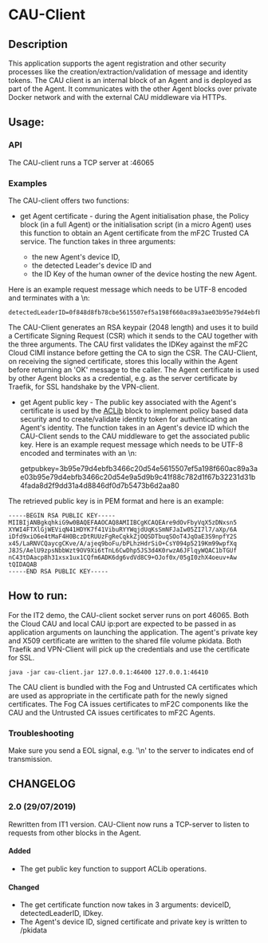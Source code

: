 # CAU-Client

## Description

This application supports the agent registration and other security processes like the creation/extraction/validation of message and identity tokens.  The CAU client is an internal block of an Agent and is deployed as part of the Agent.  It communicates with the other Agent blocks over private Docker network and with the external CAU middleware via HTTPs.

## Usage:

### API

The CAU-client runs a TCP server at <host>:46065

### Examples

The CAU-client offers two functions:

* get Agent certificate - during the Agent initialisation phase, the Policy block (in a full Agent) or the initialisation script (in a micro Agent) uses this function to obtain an Agent certificate from the mF2C Trusted CA service.  The function takes in three arguments: 

	- the new Agent's device ID, 
	- the detected Leader's device ID and 
	- the ID Key of the human owner of the device hosting the new Agent.  
	
Here is an example request message which needs to be UTF-8 encoded and terminates with a \n:

	detectedLeaderID=0f848d8fb78cbe5615507ef5a198f660ac89a3ae03b95e79d4ebfb3466c20d54e9a5d9b9c41f88c782d1f67b32231d31b4fada8d2f9dd31a4d884681b784ec5a,deviceID=c6968d75a7df20e2d2f81f87fe69bf0b7dd14f4a22cca5f15ffc645cb4d45944bfdc7a7a970a9e13a331161e304a3094d8e6e362e88bd7df0d7b5473b6d2aa80,IDkey=12345

The CAU-Client generates an RSA keypair (2048 length) and uses it to build a Certificate Signing Request (CSR) which it sends to the CAU together with the three arguments.  The CAU first validates the IDKey against the mF2C Cloud CIMI instance before getting the CA to sign the CSR.  The CAU-Client, on receiving the signed certificate, stores this locally within the Agent before returning an 'OK' message to the caller.  The Agent certificate is used by other Agent blocks as a credential, e.g. as the server certificate by Traefik, for SSL handshake by the VPN-client.

* get Agent public key - The public key associated with the Agent's certificate is used by the [ACLib](https://github.com/mF2C/aclib) block to implement policy based data security and to create/validate identity token for authenticating an Agent's identity.  The function takes in an Agent's device ID which the CAU-Client sends to the CAU middleware to get the associated public key.  Here is an example request message which needs to be UTF-8 encoded and terminates with an \n:

	getpubkey=3b95e79d4ebfb3466c20d54e5615507ef5a198f660ac89a3ae03b95e79d4ebfb3466c20d54e9a5d9b9c41f88c782d1f67b32231d31b4fada8d2f9dd31a4d8846df0d7b5473b6d2aa80
	
The retrieved public key is in PEM format and here is an example:

	-----BEGIN RSA PUBLIC KEY-----
	MIIBIjANBgkqhkiG9w0BAQEFAAOCAQ8AMIIBCgKCAQEAre9dOvFbyVqX5zDNxsn5
	XYWI4FTXlGjWEViqN41HDYK7f41VibuRYYWqjdUqKsSmNFJaIw05ZI7l7/aXp/6A
	iDfd9xiO6e4tMaF4H0BczDtRUUzFgReCqkkZjOQSDTbuqSOoT4JqOaE3S9npfY2S
	x45/LaRNVCQaycgCKve/A/ajeq9boFu/bPLhzHdrSiO+CsY094p5219Km99wpfXq
	J8JS/AelU9zpsNbbWzt9OV9Xi6tTnL6CwDhp5JS3d4K0rwzA6JFlqyWQAC1bTGUf
	nC43tDAacp8h31xsx1ux1CQfm6ADK6dg6vdVd8C9+OJof0x/05gI0zhX4oeuv+Aw
	tQIDAQAB
	-----END RSA PUBLIC KEY-----

## How to run:

For the IT2 demo, the CAU-client socket server runs on port 46065.  Both the Cloud CAU and local CAU ip:port are expected to be passed in as application arguments on launching the application. The agent's private key and X509 certificate are written to the shared file volume pkidata.  Both Traefik and VPN-Client will pick up the credentials and use the certificate for SSL.

	java -jar cau-client.jar 127.0.0.1:46400 127.0.0.1:46410 

The CAU client is bundled with the Fog and Untrusted CA certificates which are used as appropriate in the certificate path for the newly signed certificates.  The Fog CA issues certificates to mF2C components like the CAU and the Untrusted CA issues certificates to mF2C Agents. 

### Troubleshooting

Make sure you send a EOL signal, e.g. '\n' to the server to indicates end of transmission.

## CHANGELOG

### 2.0 (29/07/2019)

Rewritten from IT1 version.  CAU-Client now runs a TCP-server to listen to requests from other blocks in the Agent. 

#### Added

 - The get public key function to support ACLib operations.

#### Changed

 - The get certificate function now takes in 3 arguments: deviceID, detectedLeaderID, IDkey.
 - The Agent's device ID, signed certificate and private key is written to /pkidata 
